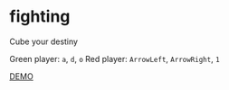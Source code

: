 # fighting
Cube your destiny

Green player: `a`, `d`, `o`
Red player: `ArrowLeft`, `ArrowRight`, `1`

[DEMO](https://code-swingers.github.io/fighting/)
